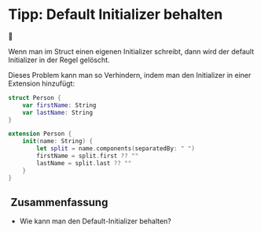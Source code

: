 # Tipp: Default Initializer behalten
🛫

Wenn man im Struct einen eigenen Initializer schreibt, dann wird der default Initializer in der Regel gelöscht.

Dieses Problem kann man so Verhindern, indem man den Initializer in einer Extension hinzufügt:

```swift
struct Person {
    var firstName: String
    var lastName: String
}

extension Person {
    init(name: String) {
        let split = name.components(separatedBy: " ")
        firstName = split.first ?? ""
        lastName = split.last ?? ""
    }
}
```

##  Zusammenfassung
- Wie kann man den Default-Initializer behalten?